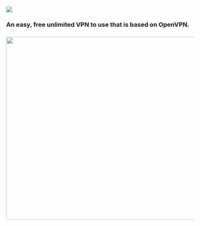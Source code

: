 <h1><img src="https://cdn.discordapp.com/attachments/993918401871360131/993924637748633671/nospervpn.png" /></h1>
<h3>An easy, free unlimited VPN to use that is based on OpenVPN.</h3>
<h3><a href="https://files.catbox.moe/bx21oe.png"> <img style="float: left;" src="https://files.catbox.moe/bx21oe.png" width="552" height="492" /></a></h3>

